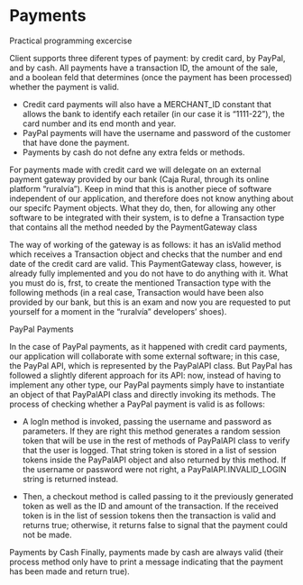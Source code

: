 # Payments
Practical programming excercise

Client supports three diferent types of payment: by credit card, by PayPal, and by cash. 
All payments have a transaction ID, the amount of the sale, and a boolean feld that determines (once the
payment has been processed) whether the payment is valid. 

- Credit card payments will also have a MERCHANT_ID constant that allows the bank to
identify each retailer (in our case it is “1111-22”), the card number and its end month and
year.
- PayPal payments will have the username and password of the customer that have done the
payment.
- Payments by cash do not defne any extra felds or methods. 

For payments made with credit card we will delegate on an external payment gateway
provided by our bank (Caja Rural, through its online platform “ruralvía”). Keep in mind that
this is another piece of software independent of our application, and therefore does not know
anything about our specifc Payment objects. What they do, then, for allowing any other
software to be integrated with their system, is to defne a Transaction type that contains all
the method needed by the PaymentGateway class

The way of working of the gateway is as follows: it has an isValid method which receives a
Transaction object and checks that the number and end date of the credit card are valid.
This PaymentGateway class, however, is already fully implemented and you do not have to
do anything with it. What you must do is, frst, to create the mentioned Transaction type
with the following methods (in a real case, Transaction would have been also provided by
our bank, but this is an exam and now you are requested to put yourself for a moment in the
“ruralvía” developers’ shoes).

PayPal Payments

In the case of PayPal payments, as it happened with credit card payments, our application will
collaborate with some external software; in this case, the PayPal API, which is represented by
the PayPalAPI class. But PayPal has followed a slightly diferent approach for its API: now,
instead of having to implement any other type, our PayPal payments simply have to
instantiate an object of that PayPalAPI class and directly invoking its methods.
The process of checking whether a PayPal payment is valid is as follows:

  - A logIn method is invoked, passing the username and password as parameters. If they are
  right this method generates a random session token that will be use in the rest of methods
  of PayPalAPI class to verify that the user is logged. That string token is stored in a list of
  session tokens inside the PayPalAPI object and also returned by this method. If the
  username or password were not right, a PayPalAPI.INVALID_LOGIN string is returned
  instead.
  
  - Then, a checkout method is called passing to it the previously generated token as well as
  the ID and amount of the transaction. If the received token is in the list of session tokens then
  the transaction is valid and returns true; otherwise, it returns false to signal that the payment
  could not be made.
  
Payments by Cash
Finally, payments made by cash are always valid (their process method only have to print a
message indicating that the payment has been made and return true). 

